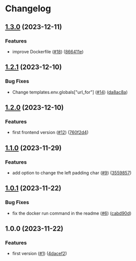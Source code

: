 # Changelog

## [1.3.0](https://github.com/allisson/secure-qrcode/compare/v1.2.1...v1.3.0) (2023-12-11)


### Features

* improve Dockerfile ([#18](https://github.com/allisson/secure-qrcode/issues/18)) ([866411e](https://github.com/allisson/secure-qrcode/commit/866411e3fa0fba70e80e37b9dda1f8f1341a154b))

## [1.2.1](https://github.com/allisson/secure-qrcode/compare/v1.2.0...v1.2.1) (2023-12-10)


### Bug Fixes

* Change templates.env.globals["url_for"] ([#14](https://github.com/allisson/secure-qrcode/issues/14)) ([da8ac8a](https://github.com/allisson/secure-qrcode/commit/da8ac8a98eb5ed55b2ca13e977862566a5852dee))

## [1.2.0](https://github.com/allisson/secure-qrcode/compare/v1.1.0...v1.2.0) (2023-12-10)


### Features

* first frontend version ([#12](https://github.com/allisson/secure-qrcode/issues/12)) ([760f2d4](https://github.com/allisson/secure-qrcode/commit/760f2d48e19f9a2dd43a0b1839853bc4daf84819))

## [1.1.0](https://github.com/allisson/secure-qrcode/compare/v1.0.1...v1.1.0) (2023-11-29)


### Features

* add option to change the left padding char ([#9](https://github.com/allisson/secure-qrcode/issues/9)) ([3559857](https://github.com/allisson/secure-qrcode/commit/355985718bd9ea5f7833088e63a49cb7048e4ed8))

## [1.0.1](https://github.com/allisson/secure-qrcode/compare/v1.0.0...v1.0.1) (2023-11-22)


### Bug Fixes

* fix the docker run command in the readme ([#6](https://github.com/allisson/secure-qrcode/issues/6)) ([cabd90d](https://github.com/allisson/secure-qrcode/commit/cabd90d55b44b8bd24fdaeea9b060bf5962986dd))

## 1.0.0 (2023-11-22)


### Features

* first version ([#1](https://github.com/allisson/secure-qrcode/issues/1)) ([4dacef2](https://github.com/allisson/secure-qrcode/commit/4dacef21043139039c092a05e4541db5364535da))
